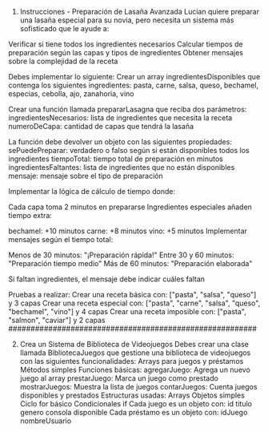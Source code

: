 1) Instrucciones - Preparación de Lasaña Avanzada
Lucian quiere preparar una lasaña especial para su novia, pero necesita un sistema más sofisticado que le ayude a:

Verificar si tiene todos los ingredientes necesarios
Calcular tiempos de preparación según las capas y tipos de ingredientes
Obtener mensajes sobre la complejidad de la receta

Debes implementar lo siguiente:
Crear un array ingredientesDisponibles que contenga los siguientes ingredientes:
pasta, carne, salsa, queso, bechamel, especias, cebolla, ajo, zanahoria, vino

Crear una función llamada prepararLasagna que reciba dos parámetros:
ingredientesNecesarios: lista de ingredientes que necesita la receta
numeroDeCapa: cantidad de capas que tendrá la lasaña

La función debe devolver un objeto con las siguientes propiedades:
sePuedePreparar: verdadero o falso según si están disponibles todos los ingredientes
tiempoTotal: tiempo total de preparación en minutos
ingredientesFaltantes: lista de ingredientes que no están disponibles
mensaje: mensaje sobre el tipo de preparación

Implementar la lógica de cálculo de tiempo donde:

Cada capa toma 2 minutos en prepararse
Ingredientes especiales añaden tiempo extra:

bechamel: +10 minutos
carne: +8 minutos
vino: +5 minutos
Implementar mensajes según el tiempo total:

Menos de 30 minutos: "¡Preparación rápida!"
Entre 30 y 60 minutos: "Preparación tiempo medio"
Más de 60 minutos: "Preparación elaborada"

Si faltan ingredientes, el mensaje debe indicar cuáles faltan

Pruebas a realizar:
Crear una receta básica con: ["pasta", "salsa", "queso"] y 3 capas
Crear una receta especial con: ["pasta", "carne", "salsa", "queso", "bechamel", "vino"] y 4 capas
Crear una receta imposible con: ["pasta", "salmon", "caviar"] y 2 capas
########################################################

2) Crea un Sistema de Biblioteca de Videojuegos
Debes crear una clase llamada BibliotecaJuegos que gestione una biblioteca de videojuegos con las siguientes funcionalidades:
Arrays para juegos y préstamos
Métodos simples
Funciones básicas:
agregarJuego: Agrega un nuevo juego al array
prestarJuego: Marca un juego como prestado
mostrarJuegos: Muestra la lista de juegos
contarJuegos: Cuenta juegos disponibles y prestados
Estructuras usadas:
Arrays
Objetos simples
Ciclo for básico
Condicionales if
Cada juego es un objeto con:
id
titulo
genero
consola
disponible
Cada préstamo es un objeto con:
idJuego
nombreUsuario